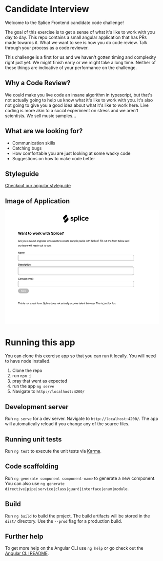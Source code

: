 # Candidate Interview
Welcome to the Splice Frontend candidate code challenge!

The goal of this exercise is to get a sense of what it's like to work with you day to day. This repo contains a small angular application that has PRs made towards it. What we want to see is how you do code review. Talk through your process as a code reviewer. 

This challenge is a first for us and we haven't gotten timing and complexity right just yet. We might finish early or we might take a long time.  Neither of these things are indicative of your performance on the challenge. 

## Why a Code Review?
We could make you live code an insane algorithm in typescript, but that's not actually going to help us know what it's like to work with you. It's also not going to give you a good idea about what it's like to work here.  Live coding is more akin to a social experiment on stress and we aren't scientists. We sell music samples... 

## What are we looking for?
- Communication skills
- Catching bugs
- How comfortable you are just looking at some wacky code
- Suggestions on how to make code better

## Styleguide
[Checkout our angular styleguide](./STYLEGUIDE.md)

## Image of Application
![image of application](https://github.com/splice/fe-pr-review-exercise/blob/main/app.png?raw=true)


# Running this app
You can clone this exercise app so that you can run it locally. You will need to have node installed.

1) Clone the repo
2) run `npm i`
3) pray that went as expected
4) run the app `ng serve`
5) Navigate to `http://localhost:4200/`

## Development server

Run `ng serve` for a dev server. Navigate to `http://localhost:4200/`. The app will automatically reload if you change any of the source files.

## Running unit tests

Run `ng test` to execute the unit tests via [Karma](https://karma-runner.github.io).

## Code scaffolding

Run `ng generate component component-name` to generate a new component. You can also use `ng generate directive|pipe|service|class|guard|interface|enum|module`.

## Build

Run `ng build` to build the project. The build artifacts will be stored in the `dist/` directory. Use the `--prod` flag for a production build.

## Further help

To get more help on the Angular CLI use `ng help` or go check out the [Angular CLI README](https://github.com/angular/angular-cli/blob/master/README.md).
